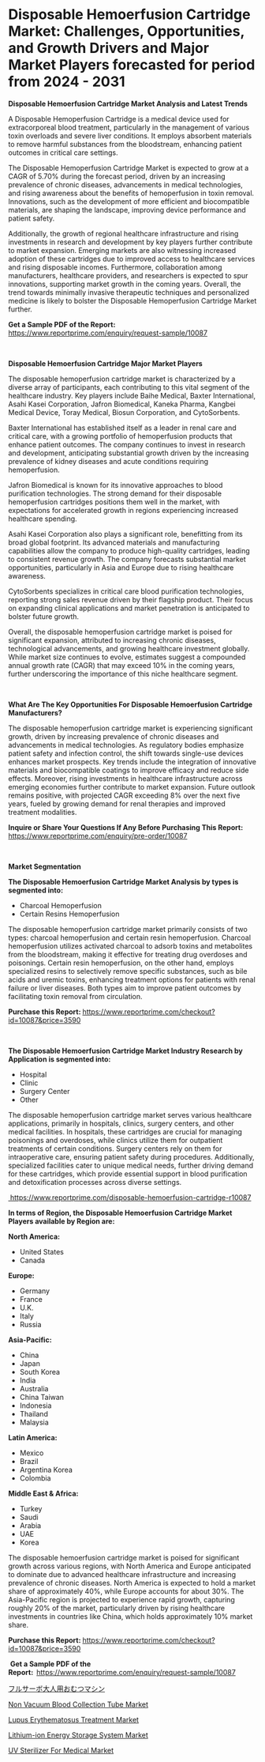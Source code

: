 <p><h1>Disposable Hemoerfusion Cartridge Market: Challenges, Opportunities, and Growth Drivers and Major Market Players forecasted for period from 2024 - 2031</h1></p><p><strong>Disposable Hemoerfusion Cartridge Market Analysis and Latest Trends</strong></p>
<p><p>A Disposable Hemoperfusion Cartridge is a medical device used for extracorporeal blood treatment, particularly in the management of various toxin overloads and severe liver conditions. It employs absorbent materials to remove harmful substances from the bloodstream, enhancing patient outcomes in critical care settings.</p><p>The Disposable Hemoperfusion Cartridge Market is expected to grow at a CAGR of 5.70% during the forecast period, driven by an increasing prevalence of chronic diseases, advancements in medical technologies, and rising awareness about the benefits of hemoperfusion in toxin removal. Innovations, such as the development of more efficient and biocompatible materials, are shaping the landscape, improving device performance and patient safety. </p><p>Additionally, the growth of regional healthcare infrastructure and rising investments in research and development by key players further contribute to market expansion. Emerging markets are also witnessing increased adoption of these cartridges due to improved access to healthcare services and rising disposable incomes. Furthermore, collaboration among manufacturers, healthcare providers, and researchers is expected to spur innovations, supporting market growth in the coming years. Overall, the trend towards minimally invasive therapeutic techniques and personalized medicine is likely to bolster the Disposable Hemoperfusion Cartridge Market further.</p></p>
<p><strong>Get a Sample PDF of the Report:&nbsp;</strong> <a href="https://www.reportprime.com/enquiry/request-sample/10087">https://www.reportprime.com/enquiry/request-sample/10087</a></p>
<p>&nbsp;</p>
<p><strong>Disposable Hemoerfusion Cartridge Major Market Players</strong></p>
<p><p>The disposable hemoperfusion cartridge market is characterized by a diverse array of participants, each contributing to this vital segment of the healthcare industry. Key players include Baihe Medical, Baxter International, Asahi Kasei Corporation, Jafron Biomedical, Kaneka Pharma, Kangbei Medical Device, Toray Medical, Biosun Corporation, and CytoSorbents. </p><p>Baxter International has established itself as a leader in renal care and critical care, with a growing portfolio of hemoperfusion products that enhance patient outcomes. The company continues to invest in research and development, anticipating substantial growth driven by the increasing prevalence of kidney diseases and acute conditions requiring hemoperfusion.</p><p>Jafron Biomedical is known for its innovative approaches to blood purification technologies. The strong demand for their disposable hemoperfusion cartridges positions them well in the market, with expectations for accelerated growth in regions experiencing increased healthcare spending.</p><p>Asahi Kasei Corporation also plays a significant role, benefitting from its broad global footprint. Its advanced materials and manufacturing capabilities allow the company to produce high-quality cartridges, leading to consistent revenue growth. The company forecasts substantial market opportunities, particularly in Asia and Europe due to rising healthcare awareness.</p><p>CytoSorbents specializes in critical care blood purification technologies, reporting strong sales revenue driven by their flagship product. Their focus on expanding clinical applications and market penetration is anticipated to bolster future growth.</p><p>Overall, the disposable hemoperfusion cartridge market is poised for significant expansion, attributed to increasing chronic diseases, technological advancements, and growing healthcare investment globally. While market size continues to evolve, estimates suggest a compounded annual growth rate (CAGR) that may exceed 10% in the coming years, further underscoring the importance of this niche healthcare segment.</p></p>
<p>&nbsp;</p>
<p><strong>What Are The Key Opportunities For Disposable Hemoerfusion Cartridge Manufacturers?</strong></p>
<p><p>The disposable hemoperfusion cartridge market is experiencing significant growth, driven by increasing prevalence of chronic diseases and advancements in medical technologies. As regulatory bodies emphasize patient safety and infection control, the shift towards single-use devices enhances market prospects. Key trends include the integration of innovative materials and biocompatible coatings to improve efficacy and reduce side effects. Moreover, rising investments in healthcare infrastructure across emerging economies further contribute to market expansion. Future outlook remains positive, with projected CAGR exceeding 8% over the next five years, fueled by growing demand for renal therapies and improved treatment modalities.</p></p>
<p><strong>Inquire or Share Your Questions If Any Before Purchasing This Report:</strong> <a href="https://www.reportprime.com/enquiry/pre-order/10087">https://www.reportprime.com/enquiry/pre-order/10087</a></p>
<p>&nbsp;</p>
<p><strong>Market Segmentation</strong></p>
<p><strong>The Disposable Hemoerfusion Cartridge Market Analysis by types is segmented into:</strong></p>
<p><ul><li>Charcoal Hemoperfusion</li><li>Certain Resins Hemoperfusion</li></ul></p>
<p><p>The disposable hemoperfusion cartridge market primarily consists of two types: charcoal hemoperfusion and certain resin hemoperfusion. Charcoal hemoperfusion utilizes activated charcoal to adsorb toxins and metabolites from the bloodstream, making it effective for treating drug overdoses and poisonings. Certain resin hemoperfusion, on the other hand, employs specialized resins to selectively remove specific substances, such as bile acids and uremic toxins, enhancing treatment options for patients with renal failure or liver diseases. Both types aim to improve patient outcomes by facilitating toxin removal from circulation.</p></p>
<p><strong>Purchase this Report:&nbsp;</strong><a href="https://www.reportprime.com/checkout?id=10087&price=3590">https://www.reportprime.com/checkout?id=10087&price=3590</a></p>
<p>&nbsp;</p>
<p><strong>The Disposable Hemoerfusion Cartridge Market Industry Research by Application is segmented into:</strong></p>
<p><ul><li>Hospital</li><li>Clinic</li><li>Surgery Center</li><li>Other</li></ul></p>
<p><p>The disposable hemoperfusion cartridge market serves various healthcare applications, primarily in hospitals, clinics, surgery centers, and other medical facilities. In hospitals, these cartridges are crucial for managing poisonings and overdoses, while clinics utilize them for outpatient treatments of certain conditions. Surgery centers rely on them for intraoperative care, ensuring patient safety during procedures. Additionally, specialized facilities cater to unique medical needs, further driving demand for these cartridges, which provide essential support in blood purification and detoxification processes across diverse settings.</p></p>
<p><a href="https://www.reportprime.com/disposable-hemoerfusion-cartridge-r10087">&nbsp;https://www.reportprime.com/disposable-hemoerfusion-cartridge-r10087</a></p>
<p><strong>In terms of Region, the Disposable Hemoerfusion Cartridge Market Players available by Region are:</strong></p>
<p>
    <p> <strong> North America: </strong>
        <ul>
            <li>United States</li>
            <li>Canada</li>
        </ul>
        </p> 
    <p> <strong> Europe: </strong>
        <ul>
            <li>Germany</li>
            <li>France</li>
            <li>U.K.</li>
            <li>Italy</li>
            <li>Russia</li>
        </ul>
        </p> 
    <p> <strong> Asia-Pacific: </strong>
        <ul>
            <li>China</li>
            <li>Japan</li>
            <li>South Korea</li>
            <li>India</li>
            <li>Australia</li>
            <li>China Taiwan</li>
            <li>Indonesia</li>
            <li>Thailand</li>
            <li>Malaysia</li>
        </ul>
        </p> 
    <p> <strong> Latin America: </strong>
        <ul>
            <li>Mexico</li>
            <li>Brazil</li>
            <li>Argentina Korea</li>
            <li>Colombia</li>
        </ul>
        </p> 
    <p> <strong> Middle East & Africa: </strong>
        <ul>
            <li>Turkey</li>
            <li>Saudi</li>
            <li>Arabia</li>
            <li>UAE</li>
            <li>Korea</li>
        </ul>
    </p>
    </p>
<p><p>The disposable hemoerfusion cartridge market is poised for significant growth across various regions, with North America and Europe anticipated to dominate due to advanced healthcare infrastructure and increasing prevalence of chronic diseases. North America is expected to hold a market share of approximately 40%, while Europe accounts for about 30%. The Asia-Pacific region is projected to experience rapid growth, capturing roughly 20% of the market, particularly driven by rising healthcare investments in countries like China, which holds approximately 10% market share.</p></p>
<p><strong>Purchase this Report: </strong><a href="https://www.reportprime.com/checkout?id=10087&price=3590">https://www.reportprime.com/checkout?id=10087&price=3590</a></p>
<p>&nbsp;<strong>Get a Sample PDF of the Report:&nbsp;&nbsp;</strong><a href="https://www.reportprime.com/enquiry/request-sample/10087">https://www.reportprime.com/enquiry/request-sample/10087</a></p>
<p><strong></strong></p>
<p><p><a href="https://medium.com/@qyzhmeiu47/full-servo-adult-diaper-machine-market-%E3%81%AF-%E3%82%B3%E3%82%B9%E3%83%88%E7%AE%A1%E7%90%86%E3%81%A8%E5%8A%B9%E7%8E%87%E5%90%91%E4%B8%8A%E3%82%92%E5%84%AA%E5%85%88%E3%81%97%E3%81%BE%E3%81%99-%E3%81%95%E3%82%89%E3%81%AB-%E5%A0%B1%E5%91%8A%E6%9B%B8%E3%81%AF%E5%B8%82%E5%A0%B4%E3%81%AE%E9%9C%80%E8%A6%81%E9%9D%A2%E3%81%A8%E4%BE%9B%E7%B5%A6%E9%9D%A2%E3%81%AE%E4%B8%A1%E6%96%B9%E3%82%92%E3%82%AB%E3%83%90%E3%83%BC%E3%81%97%E3%81%A6%E3%81%84%E3%81%BE%E3%81%99-1f9beb8fce13?postPublishedType=initial">フルサーボ大人用おむつマシン</a></p><p><a href="https://github.com/DianaWilson796/Market-Research-Report-List-1/blob/main/non-vacuum-blood-collection-tube-market.md">Non Vacuum Blood Collection Tube Market</a></p><p><a href="https://www.linkedin.com/pulse/lupus-erythematosus-treatment-market-evolution-global-trends-ucudf?trackingId=hEgRxnZFQsajrLHyN2ehYg%3D%3D">Lupus Erythematosus Treatment Market</a></p><p><a href="https://medium.com/@carolineparks3691/this-report-on-lithium-ion-energy-storage-system-market-is-a-comprehensive-analysis-of-market-f055c44ff70b">Lithium-ion Energy Storage System Market</a></p><p><a href="https://github.com/SamiaHussain82/Market-Research-Report-List-1/blob/main/uv-sterilizer-for-medical-market.md">UV Sterilizer For Medical Market</a></p></p>